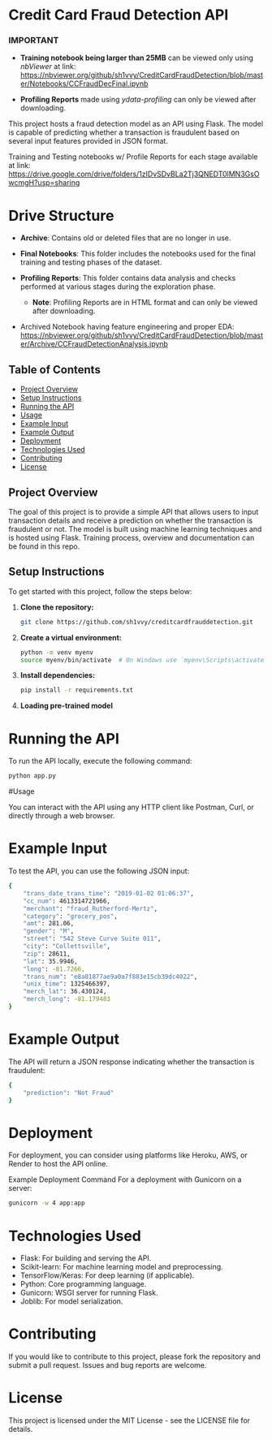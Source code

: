 # Credit Card Fraud Detection API

### IMPORTANT
- **Training notebook being larger than 25MB** can be viewed only using *nbViewer* at link: https://nbviewer.org/github/sh1vvy/CreditCardFraudDetection/blob/master/Notebooks/CCFraudDecFinal.ipynb

- **Profiling Reports** made using *ydata-profiling* can only be viewed after downloading.

This project hosts a fraud detection model as an API using Flask. The model is capable of predicting whether a transaction is fraudulent based on several input features provided in JSON format.

Training and Testing notebooks w/ Profile Reports for each stage available at link: https://drive.google.com/drive/folders/1zIDvSDvBLa2Tj3QNEDT0lMN3GsOwcmgH?usp=sharing
# Drive Structure

- **Archive**: Contains old or deleted files that are no longer in use.
- **Final Notebooks**: This folder includes the notebooks used for the final training and testing phases of the dataset.
- **Profiling Reports**: This folder contains data analysis and checks performed at various stages during the exploration phase.
  - **Note**: Profiling Reports are in HTML format and can only be viewed after downloading.
 
- Archived Notebook having feature engineering and proper EDA: https://nbviewer.org/github/sh1vvy/CreditCardFraudDetection/blob/master/Archive/CCFraudDetectionAnalysis.ipynb

## Table of Contents

- [Project Overview](#project-overview)
- [Setup Instructions](#setup-instructions)
- [Running the API](#running-the-api)
- [Usage](#usage)
- [Example Input](#example-input)
- [Example Output](#example-output)
- [Deployment](#deployment)
- [Technologies Used](#technologies-used)
- [Contributing](#contributing)
- [License](#license)

## Project Overview

The goal of this project is to provide a simple API that allows users to input transaction details and receive a prediction on whether the transaction is fraudulent or not. The model is built using machine learning techniques and is hosted using Flask. Training process, overview and documentation can be found in this repo.

## Setup Instructions

To get started with this project, follow the steps below:

1. **Clone the repository:**
   ```bash
   git clone https://github.com/sh1vvy/creditcardfrauddetection.git
   
2. **Create a virtual environment:**
   ```bash
   python -m venv myenv
   source myenv/bin/activate  # On Windows use `myenv\Scripts\activate`

3. **Install dependencies:**
   ```bash
   pip install -r requirements.txt

4. **Loading pre-trained model**


# **Running the API**

To run the API locally, execute the following command:

   ```bash
   python app.py
   ```


#Usage

You can interact with the API using any HTTP client like Postman, Curl, or directly through a web browser.

# Example Input
To test the API, you can use the following JSON input:
```bash
{
    "trans_date_trans_time": "2019-01-02 01:06:37",
    "cc_num": 4613314721966,
    "merchant": "fraud_Rutherford-Mertz",
    "category": "grocery_pos",
    "amt": 281.06,
    "gender": "M",
    "street": "542 Steve Curve Suite 011",
    "city": "Collettsville",
    "zip": 28611,
    "lat": 35.9946,
    "long": -81.7266,
    "trans_num": "e8a81877ae9a0a7f883e15cb39dc4022",
    "unix_time": 1325466397,
    "merch_lat": 36.430124,
    "merch_long": -81.179483
}
```

# Example Output
The API will return a JSON response indicating whether the transaction is fraudulent:

```bash
{
    "prediction": "Not Fraud"
}
```

# Deployment
For deployment, you can consider using platforms like Heroku, AWS, or Render to host the API online.

Example Deployment Command
For a deployment with Gunicorn on a server:

```bash
gunicorn -w 4 app:app
```

# Technologies Used
- Flask: For building and serving the API.
- Scikit-learn: For machine learning model and preprocessing.
- TensorFlow/Keras: For deep learning (if applicable).
- Python: Core programming language.
- Gunicorn: WSGI server for running Flask.
- Joblib: For model serialization.

# Contributing
If you would like to contribute to this project, please fork the repository and submit a pull request. Issues and bug reports are welcome.

# License
This project is licensed under the MIT License - see the LICENSE file for details.
